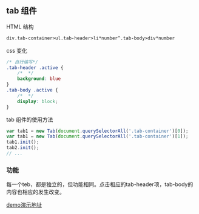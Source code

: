 ## tab 组件

HTML 结构

```html
div.tab-container>ul.tab-header>li*number^.tab-body>div*number
```

css 变化

```css
/* 自行编写*/
.tab-header .active {
    /*  */
    background: blue
}
.tab-body .active {
    /*  */
    display: block;
}
```



tab 组件的使用方法

```javascript
var tab1 = new Tab(document.querySelectorAll('.tab-container')[0]);
var tab1 = new Tab(document.querySelectorAll('.tab-container')[1]);
tab1.init();
tab2.init();
// ...
```

### 功能

每一个teb，都是独立的，但功能相同。点击相应的tab-header项，tab-body的内容也相应的发生改变。

[demo演示地址](https://sanshiliuxiao.github.io/demo/39_tab%E7%BB%84%E4%BB%B6/sample.html)